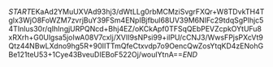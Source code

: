 $START$EKaAd2YMuUXVAd93hj3/dWtLLg0rbMCMziSvgrFXQr+W8TDvkTH4Tglx3WjO8FoWZM7zvrjBuY39FSm4ENpIBjfbul68UV39M6NIFc29tdqSgPlhjc54TInlus30r/qIhIngjURPQNcd+Bhj4EZ/oKCkApf0TFSqQEbPEVZcpkOYtUFu8xRXrh+G0Ulgsa5joIwA08V7cxlj/XVII9sNPsi99+ilPU/cCNJ3/WwsFPjsPXcVt9Qtz44NBwLXdno9hg5R+90IITTmQfeCtxvdp7o9OencQwZosYtqKD4zENohGBe121teU53+1Cye43BveuDIEBoF522Oj/wouIYtnA==$END$